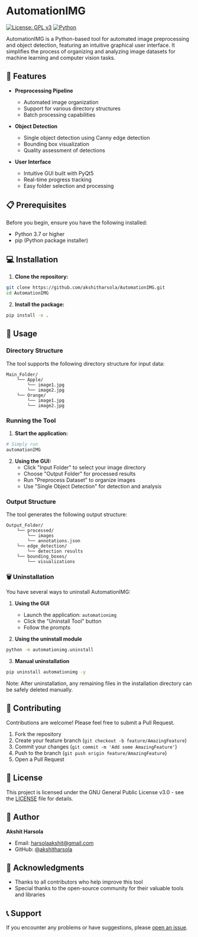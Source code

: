 # AutomationIMG[![License: GPL v3](https://img.shields.io/badge/License-GPLv3-blue.svg)](https://www.gnu.org/licenses/gpl-3.0)[![Python](https://img.shields.io/badge/python-3.7+-blue.svg)](https://www.python.org/downloads/)AutomationIMG is a Python-based tool for automated image preprocessing and object detection, featuring an intuitive graphical user interface. It simplifies the process of organizing and analyzing image datasets for machine learning and computer vision tasks.## 🚀 Features- **Preprocessing Pipeline**  - Automated image organization  - Support for various directory structures  - Batch processing capabilities- **Object Detection**  - Single object detection using Canny edge detection  - Bounding box visualization  - Quality assessment of detections- **User Interface**  - Intuitive GUI built with PyQt5  - Real-time progress tracking  - Easy folder selection and processing## 📋 PrerequisitesBefore you begin, ensure you have the following installed:- Python 3.7 or higher- pip (Python package installer)## 💻 Installation1. **Clone the repository:**```bashgit clone https://github.com/akshitharsola/AutomationIMG.gitcd AutomationIMG```2. **Install the package:**```bashpip install -e .```## 📖 Usage### Directory StructureThe tool supports the following directory structure for input data:```Main_Folder/    └── Apple/        └── image1.jpg        └── image2.jpg    └── Orange/        └── image1.jpg        └── image2.jpg```### Running the Tool1. **Start the application:**```python# Simply runautomationIMG```2. **Using the GUI:**   - Click "Input Folder" to select your image directory   - Choose "Output Folder" for processed results   - Run "Preprocess Dataset" to organize images   - Use "Single Object Detection" for detection and analysis### Output StructureThe tool generates the following output structure:```Output_Folder/    └── processed/        └── images        └── annotations.json    └── edge_detection/        └── detection results    └── bounding_boxes/        └── visualizations```### 🗑️ UninstallationYou have several ways to uninstall AutomationIMG:1. **Using the GUI**   - Launch the application: `automationimg`   - Click the "Uninstall Tool" button   - Follow the prompts2. **Using the uninstall module**```bashpython -m automationimg.uninstall```3. **Manual uninstallation**```bashpip uninstall automationimg -y```Note: After uninstallation, any remaining files in the installation directory can be safely deleted manually.## 🤝 ContributingContributions are welcome! Please feel free to submit a Pull Request.1. Fork the repository2. Create your feature branch (`git checkout -b feature/AmazingFeature`)3. Commit your changes (`git commit -m 'Add some AmazingFeature'`)4. Push to the branch (`git push origin feature/AmazingFeature`)5. Open a Pull Request## 📄 LicenseThis project is licensed under the GNU General Public License v3.0 - see the [LICENSE](LICENSE) file for details.## 👤 Author**Akshit Harsola**- Email: harsolaakshit@gmail.com- GitHub: [@akshitharsola](https://github.com/akshitharsola)## 🙏 Acknowledgments- Thanks to all contributors who help improve this tool- Special thanks to the open-source community for their valuable tools and libraries## 📞 SupportIf you encounter any problems or have suggestions, please [open an issue](https://github.com/akshitharsola/AutomationIMG/issues).